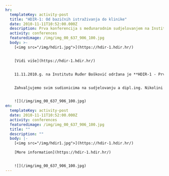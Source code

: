```yaml
---
hr:
  templateKey: activity-post
  title: "HDIR-1: Od bazičnih istraživanja do klinike"
  date: 2010-11-11T10:52:00.000Z
  description: Prva konferencija s međunarodnim sudjelovanjem na Institutu Ruđer Bošković
  activity: conferences
  featuredimage: /img/img_00_637_906_100.jpg
  body: >-
    [<img src="/img/hdir1.jpg">](https://hdir-1.hdir.hr/)


    [Vidi više](https://hdir-1.hdir.hr/)


    11.11.2010.g. na Institutu Ruđer Bošković održana je **HDIR-1 - Prva konferencija s međunarodnim sudjelovanjem: Od bazičnih istraživanja do klinike** u organizaciji Hrvatskog društva za istraživanje raka. Konferencija je uspjela okupiti izuzetne predavače iz Hrvatske i Europe a prikazano je i preko 50 postera. Prisustvovalo je ukupno 175 osoba čime je interes za konferenciju premašio sva naša očekivanja, što nam je dobar motiv i smjernica za planiranje slijedeće konferencije koja bi se trebala održati za dvije godine.


    Zahvaljujemo svim sudionicima na sudjelovanju a dipl.ing. Nikolini Stojanović čestitamo na osvojenoj nagradi za najbolji poster pod naslovom "Overexpression of Integrin alpha-v beta-3 in Tongue Squamous Carcinoma Cells (CAL27) Inhibits Migration and Confers Resistance to Several Antitumor Drugs".


    ![](/img/img_00_637_906_100.jpg)
en:
  templateKey: activity-post
  date: 2010-11-11T10:52:00.000Z
  activity: conferences
  featuredimage: /img/img_00_637_906_100.jpg
  title: ""
  description: ""
  body: |-
    [<img src="/img/hdir1.jpg">](https://hdir-1.hdir.hr/)

    [More information](https://hdir-1.hdir.hr/)


    ![](/img/img_00_637_906_100.jpg)
---
```


